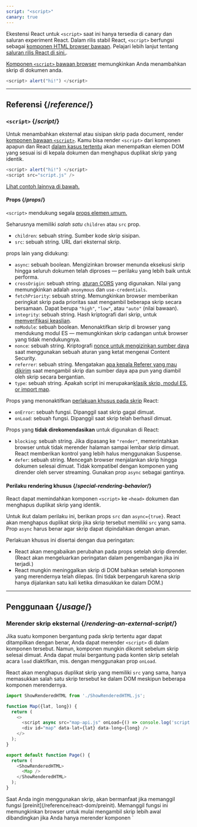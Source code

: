 ```yaml
---
script: "<script>"
canary: true
---
```


<Canary>

Ekestensi React untuk `<script>` saat ini hanya tersedia di canary dan saluran experiment React. Dalam rilis stabil React, `<script>` berfungsi sebagai [komponen HTML browser bawaan](https://react.dev/reference/react-dom/components#all-html-components). Pelajari lebih lanjut tentang [saluran rilis React di sini.](/community/versioning-policy#all-release-channels).

</Canary>

<Intro>

[Komponen `<script>` bawaan browser](https://developer.mozilla.org/en-US/docs/Web/HTML/Element/script) memungkinkan Anda menambahkan skrip di dokumen anda.

```js
<script> alert("hi!") </script>
```

</Intro>

<InlineToc />

---

## Referensi {/*reference*/}

### `<script>` {/*script*/}

Untuk menambahkan eksternal atau sisipan skrip pada document, render [komponen bawaan `<script>`](https://developer.mozilla.org/en-US/docs/Web/HTML/Element/script). Kamu bisa render `<script>` dari komponen apapun dan React [dalam kasus tertentu](#special-rendering-behavior) akan menempatkan elemen DOM yang sesuai isi di kepala dokumen dan menghapus duplikat skrip yang identik.

```js
<script> alert("hi!") </script>
<script src="script.js" />
```

[Lihat contoh lainnya di bawah.](#usage)

#### Props {/*props*/}

`<script>` mendukung segala [props elemen umum.](/reference/react-dom/components/common#props)

Seharusnya memiliki *salah satu* `children` atau `src` prop.

* `children`: sebuah string. Sumber kode skrip sisipan.
* `src`: sebuah string. URL dari eksternal skrip.

props lain yang didukung:

* `async`: sebuah boolean. Mengizinkan browser menunda eksekusi skrip hingga seluruh dokumen telah diproses — perilaku yang lebih baik untuk performa.
*  `crossOrigin`: sebuah string. [aturan CORS](https://developer.mozilla.org/en-US/docs/Web/HTML/Attributes/crossorigin) yang digunakan. Nilai yang memungkinkan adalah `anonymous` dan `use-credentials`.
* `fetchPriority`: sebuah string. Memungkinkan browser memberikan peringkat skrip pada prioritas saat mengambil beberapa skrip secara bersamaan. Dapat berupa `"high"`, `"low"`, atau `"auto"` (nilai bawaan).
* `integrity`: sebuah string. Hash kriptografi dari skrip, untuk [memverifikasi keaslian](https://developer.mozilla.org/en-US/docs/Web/Security/Subresource_Integrity).
* `noModule`: sebuah boolean. Menonaktifkan skrip di browser yang mendukung modul ES — memungkinkan skrip cadangan untuk browser yang tidak mendukungnya.
* `nonce`: sebuah string. Kriptografi [nonce untuk mengizinkan sumber daya](https://developer.mozilla.org/en-US/docs/Web/HTML/Global_attributes/nonce) saat menggunakan sebuah aturan yang ketat mengenai Content Security.
* `referrer`: sebuah string. Mengatakan [apa kepala Referer yang mau dikirim](https://developer.mozilla.org/en-US/docs/Web/HTML/Element/script#referrerpolicy) saat mengambil skrip dan sumber daya apa pun yang diambil oleh skrip secara bergantian.
* `type`: sebuah string. Apakah script ini merupakan[klasik skrip, modul ES, or import map](https://developer.mozilla.org/en-US/docs/Web/HTML/Element/script/type).

Props yang menonaktifkan [perlakuan khusus pada skrip](#special-rendering-behavior) React:

* `onError`: sebuah fungsi. Dipanggil saat skrip gagal dimuat.
* `onLoad`: sebuah fungsi. Dipanggil saat skrip telah berhasil dimuat.

Props yang **tidak direkomendasikan** untuk digunakan di React:

* `blocking`: sebuah string. Jika dipasang ke `"render"`, memerintahkan browser untuk tidak merender halaman sampai lembar skrip dimuat. React memberikan kontrol yang lebih halus menggunakan Suspense.
* `defer`: sebuah string. Mencegah browser menjalankan skrip hingga dokumen selesai dimuat. Tidak kompatibel dengan komponen yang dirender oleh server streaming. Gunakan prop `async` sebagai gantinya.

#### Perilaku rendering khusus {/*special-rendering-behavior*/}

React dapat memindahkan komponen `<script>` ke `<head>` dokumen dan menghapus duplikat skrip yang identik.

Untuk ikut dalam perilaku ini, berikan props `src` dan `async={true}`. React akan menghapus duplikat skrip jika skrip tersebut memiliki `src` yang sama. Prop `async` harus benar agar skrip dapat dipindahkan dengan aman.

Perlakuan khusus ini disertai dengan dua peringatan:

* React akan mengabaikan perubahan pada props setelah skrip dirender. (React akan mengeluarkan peringatan dalam pengembangan jika ini terjadi.)
* React mungkin meninggalkan skrip di DOM bahkan setelah komponen yang merendernya telah dilepas. (Ini tidak berpengaruh karena skrip hanya dijalankan satu kali ketika dimasukkan ke dalam DOM.)

---

## Penggunaan {/*usage*/}

### Merender skrip eksternal {/*rendering-an-external-script*/}

Jika suatu komponen bergantung pada skrip tertentu agar dapat ditampilkan dengan benar, Anda dapat merender `<script>` di dalam komponen tersebut.
Namun, komponen mungkin dikomit sebelum skrip selesai dimuat.
Anda dapat mulai bergantung pada konten skrip setelah acara `load` diaktifkan, mis. dengan menggunakan prop `onLoad`.

React akan menghapus duplikat skrip yang memiliki `src` yang sama, hanya memasukkan salah satu skrip tersebut ke dalam DOM meskipun beberapa komponen merendernya.

<SandpackWithHTMLOutput>

```js src/App.js active
import ShowRenderedHTML from './ShowRenderedHTML.js';

function Map({lat, long}) {
  return (
    <>
      <script async src="map-api.js" onLoad={() => console.log('script loaded')} />
      <div id="map" data-lat={lat} data-long={long} />
    </>
  );
}

export default function Page() {
  return (
    <ShowRenderedHTML>
      <Map />
    </ShowRenderedHTML>
  );
}
```

</SandpackWithHTMLOutput>

<Note>
Saat Anda ingin menggunakan skrip, akan bermanfaat jika memanggil fungsi [preinit](/reference/react-dom/preinit). Memanggil fungsi ini memungkinkan browser untuk mulai mengambil skrip lebih awal dibandingkan jika Anda hanya merender komponen `<script>`, misalnya dengan mengirimkan [respons Petunjuk Awal HTTP](https://developer.mozilla.org/en-AS/dokumen/Web/HTTP/Status/103).
</Note>

### Merender skrip sisipan {/*rendering-an-inline-script*/}

Untuk menyertakan skrip inline, render komponen `<script>` dengan kode sumber skrip sebagai turunannya. Skrip sebaris tidak dihapus duplikatnya atau dipindahkan ke dokumen `<head>`.

<SandpackWithHTMLOutput>

```js src/App.js active
import ShowRenderedHTML from './ShowRenderedHTML.js';

function Tracking() {
  return (
    <script>
      ga('send', 'pageview');
    </script>
  );
}

export default function Page() {
  return (
    <ShowRenderedHTML>
      <h1>My Website</h1>
      <Tracking />
      <p>Welcome</p>
    </ShowRenderedHTML>
  );
}
```

</SandpackWithHTMLOutput>
